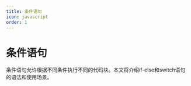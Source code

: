 ```yaml
---
title: 条件语句
icon: javascript
order: 1
---
```


# 条件语句

条件语句允许根据不同条件执行不同的代码块。本文将介绍if-else和switch语句的语法和使用场景。

